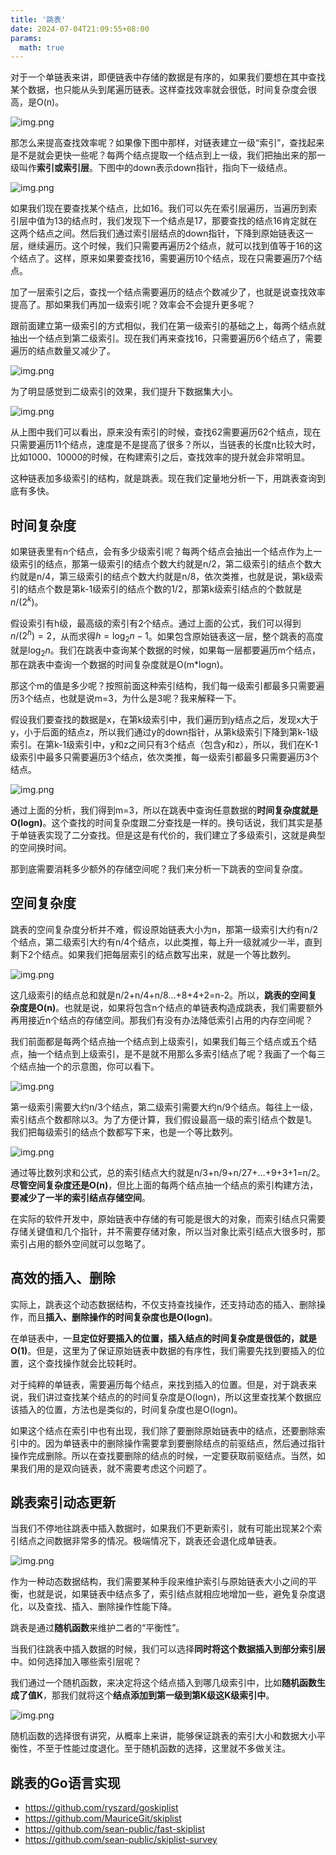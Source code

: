 ```yaml
---
title: '跳表'
date: 2024-07-04T21:09:55+08:00
params:
  math: true
---
```


对于一个单链表来讲，即便链表中存储的数据是有序的，如果我们要想在其中查找某个数据，也只能从头到尾遍历链表。这样查找效率就会很低，时间复杂度会很高，是O(n)。

![img.png](/images/algorithm/algo-skiplist-1.png)

那怎么来提高查找效率呢？如果像下图中那样，对链表建立一级“索引”，查找起来是不是就会更快一些呢？每两个结点提取一个结点到上一级，我们把抽出来的那一级叫作**索引或索引层**。下图中的down表示down指针，指向下一级结点。

![img.png](/images/algorithm/algo-skiplist-2.png)

如果我们现在要查找某个结点，比如16。我们可以先在索引层遍历，当遍历到索引层中值为13的结点时，我们发现下一个结点是17，那要查找的结点16肯定就在这两个结点之间。然后我们通过索引层结点的down指针，下降到原始链表这一层，继续遍历。这个时候，我们只需要再遍历2个结点，就可以找到值等于16的这个结点了。这样，原来如果要查找16，需要遍历10个结点，现在只需要遍历7个结点。

加了一层索引之后，查找一个结点需要遍历的结点个数减少了，也就是说查找效率提高了。那如果我们再加一级索引呢？效率会不会提升更多呢？

跟前面建立第一级索引的方式相似，我们在第一级索引的基础之上，每两个结点就抽出一个结点到第二级索引。现在我们再来查找16，只需要遍历6个结点了，需要遍历的结点数量又减少了。

![img.png](/images/algorithm/algo-skiplist-3.png)

为了明显感觉到二级索引的效果，我们提升下数据集大小。

![img.png](/images/algorithm/algo-skiplist-4.png)

从上图中我们可以看出，原来没有索引的时候，查找62需要遍历62个结点，现在只需要遍历11个结点，速度是不是提高了很多？所以，当链表的长度n比较大时，比如1000、10000的时候，在构建索引之后，查找效率的提升就会非常明显。

这种链表加多级索引的结构，就是跳表。现在我们定量地分析一下，用跳表查询到底有多快。

## 时间复杂度

如果链表里有n个结点，会有多少级索引呢？每两个结点会抽出一个结点作为上一级索引的结点，那第一级索引的结点个数大约就是n/2，第二级索引的结点个数大约就是n/4，第三级索引的结点个数大约就是n/8，依次类推，也就是说，第k级索引的结点个数是第k-1级索引的结点个数的1/2，那第k级索引结点的个数就是$n/(2^k)$。

假设索引有h级，最高级的索引有2个结点。通过上面的公式，我们可以得到$n/(2^h)=2$，从而求得$h=\log_2 n-1$。如果包含原始链表这一层，整个跳表的高度就是$\log_2 n$。我们在跳表中查询某个数据的时候，如果每一层都要遍历m个结点，那在跳表中查询一个数据的时间复杂度就是O(m*logn)。

那这个m的值是多少呢？按照前面这种索引结构，我们每一级索引都最多只需要遍历3个结点，也就是说m=3，为什么是3呢？我来解释一下。

假设我们要查找的数据是x，在第k级索引中，我们遍历到y结点之后，发现x大于y，小于后面的结点z，所以我们通过y的down指针，从第k级索引下降到第k-1级索引。在第k-1级索引中，y和z之间只有3个结点（包含y和z），所以，我们在K-1级索引中最多只需要遍历3个结点，依次类推，每一级索引都最多只需要遍历3个结点。

![img.png](/images/algorithm/algo-skiplist-5.png)

通过上面的分析，我们得到m=3，所以在跳表中查询任意数据的**时间复杂度就是O(logn)**。这个查找的时间复杂度跟二分查找是一样的。换句话说，我们其实是基于单链表实现了二分查找。但是这是有代价的，我们建立了多级索引，这就是典型的空间换时间。

那到底需要消耗多少额外的存储空间呢？我们来分析一下跳表的空间复杂度。

## 空间复杂度

跳表的空间复杂度分析并不难，假设原始链表大小为n，那第一级索引大约有n/2个结点，第二级索引大约有n/4个结点，以此类推，每上升一级就减少一半，直到剩下2个结点。如果我们把每层索引的结点数写出来，就是一个等比数列。

![img.png](/images/algorithm/algo-skiplist-6.png)

这几级索引的结点总和就是n/2+n/4+n/8…+8+4+2=n-2。所以，**跳表的空间复杂度是O(n)**。也就是说，如果将包含n个结点的单链表构造成跳表，我们需要额外再用接近n个结点的存储空间。那我们有没有办法降低索引占用的内存空间呢？

我们前面都是每两个结点抽一个结点到上级索引，如果我们每三个结点或五个结点，抽一个结点到上级索引，是不是就不用那么多索引结点了呢？我画了一个每三个结点抽一个的示意图，你可以看下。

![img.png](/images/algorithm/algo-skiplist-7.png)

第一级索引需要大约n/3个结点，第二级索引需要大约n/9个结点。每往上一级，索引结点个数都除以3。为了方便计算，我们假设最高一级的索引结点个数是1。我们把每级索引的结点个数都写下来，也是一个等比数列。

![img.png](/images/algorithm/algo-skiplist-8.png)

通过等比数列求和公式，总的索引结点大约就是n/3+n/9+n/27+…+9+3+1=n/2。**尽管空间复杂度还是O(n)**，但比上面的每两个结点抽一个结点的索引构建方法，**要减少了一半的索引结点存储空间**。

在实际的软件开发中，原始链表中存储的有可能是很大的对象，而索引结点只需要存储关键值和几个指针，并不需要存储对象，所以当对象比索引结点大很多时，那索引占用的额外空间就可以忽略了。

## 高效的插入、删除
实际上，跳表这个动态数据结构，不仅支持查找操作，还支持动态的插入、删除操作，而且**插入、删除操作的时间复杂度也是O(logn)**。

在单链表中，一**旦定位好要插入的位置，插入结点的时间复杂度是很低的，就是O(1)**。但是，这里为了保证原始链表中数据的有序性，我们需要先找到要插入的位置，这个查找操作就会比较耗时。

对于纯粹的单链表，需要遍历每个结点，来找到插入的位置。但是，对于跳表来说，我们讲过查找某个结点的的时间复杂度是O(logn)，所以这里查找某个数据应该插入的位置，方法也是类似的，时间复杂度也是O(logn)。

如果这个结点在索引中也有出现，我们除了要删除原始链表中的结点，还要删除索引中的。因为单链表中的删除操作需要拿到要删除结点的前驱结点，然后通过指针操作完成删除。所以在查找要删除的结点的时候，一定要获取前驱结点。当然，如果我们用的是双向链表，就不需要考虑这个问题了。

## 跳表索引动态更新
当我们不停地往跳表中插入数据时，如果我们不更新索引，就有可能出现某2个索引结点之间数据非常多的情况。极端情况下，跳表还会退化成单链表。

![img.png](/images/algorithm/algo-skiplist-9.png)

作为一种动态数据结构，我们需要某种手段来维护索引与原始链表大小之间的平衡，也就是说，如果链表中结点多了，索引结点就相应地增加一些，避免复杂度退化，以及查找、插入、删除操作性能下降。

跳表是通过**随机函数**来维护二者的“平衡性”。

当我们往跳表中插入数据的时候，我们可以选择**同时将这个数据插入到部分索引层**中。如何选择加入哪些索引层呢？

我们通过一个随机函数，来决定将这个结点插入到哪几级索引中，比如**随机函数生成了值K**，那我们就将这个**结点添加到第一级到第K级这K级索引中**。

![img.png](/images/algorithm/algo-skiplist-10.png)

随机函数的选择很有讲究，从概率上来讲，能够保证跳表的索引大小和数据大小平衡性，不至于性能过度退化。至于随机函数的选择，这里就不多做关注。

## 跳表的Go语言实现
+ https://github.com/ryszard/goskiplist
+ https://github.com/MauriceGit/skiplist
+ https://github.com/sean-public/fast-skiplist
+ https://github.com/sean-public/skiplist-survey
